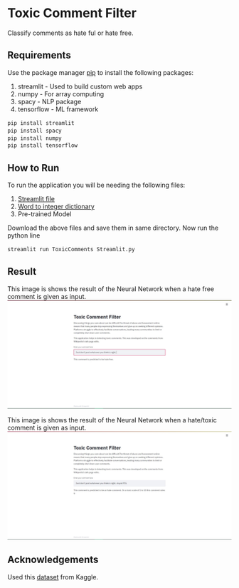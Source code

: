 # Toxic Comment Filter

Classify comments as hate ful or hate free.

## Requirements

Use the package manager [pip](https://pypi.org/) to install the following packages:

1. streamlit - Used to build custom web apps
2. numpy - For array computing
3. spacy - NLP package
4. tensorflow - ML framework


```bash
pip install streamlit
pip install spacy
pip install numpy
pip install tensorflow
```
## How to Run

To run the application you will be needing the following files:

1. [Streamlit file](https://github.com/siddarth-c/MachineLearning/blob/master/NLP/ToxicComments/ToxicComments%20Streamlit.py)
2. [Word to integer dictionary](https://drive.google.com/file/d/1RAHists8dDo6V1nO7CzhklmvGgeAywAr/view?usp=sharing)
3. Pre-trained Model

Download the above files and save them in same directory.
Now run the python line
```python
streamlit run ToxicComments Streamlit.py
```
## Result

This image is shows the result of the Neural Network when a hate free comment is given as input.
![Hate Free Comment](https://github.com/siddarth-c/MachineLearning/blob/master/NLP/ToxicComments/HateFreeComment.jpg?raw=true "Title")

This image is shows the result of the Neural Network when a hate/toxic comment is given as input.
![Hate Comment](https://github.com/siddarth-c/MachineLearning/blob/master/NLP/ToxicComments/HateComment.jpg?raw=true "Title")

## Acknowledgements

Used this [dataset](https://www.kaggle.com/c/jigsaw-toxic-comment-classification-challenge/data) from Kaggle.

